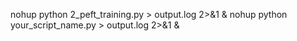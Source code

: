 
nohup python 2_peft_training.py > output.log 2>&1 &
nohup python your_script_name.py > output.log 2>&1 &

